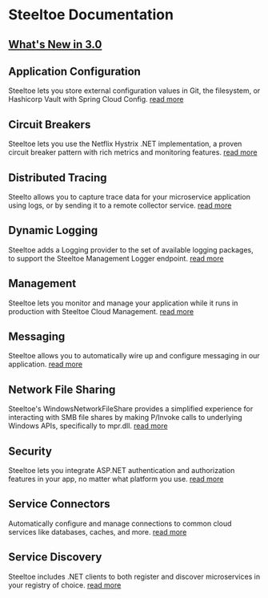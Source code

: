 # Steeltoe Documentation

## <a href="/docs/3/welcome/whats-new">What's New in 3.0</a>

## Application Configuration

Steeltoe lets you store external configuration values in Git, the filesystem, or Hashicorp Vault with Spring Cloud Config.
[read more](/docs/3/configuration)

## Circuit Breakers

Steeltoe lets you use the Netflix Hystrix .NET implementation, a proven circuit breaker pattern with rich metrics and monitoring features.
[read more](/docs/3/circuitbreaker)

## Distributed Tracing

Steelto allows you to capture trace data for your microservice application using logs, or by sending it to a remote collector service.
[read more](/docs/3/tracing/distributed-tracing)

## Dynamic Logging

Steeltoe adds a Logging provider to the set of available logging packages, to support the Steeltoe Management Logger endpoint.
[read more](/docs/3/logging)

## Management

Steeltoe lets you monitor and manage your application while it runs in production with Steeltoe Cloud Management.
[read more](/docs/3/management)

## Messaging

Steeltoe allows you to automatically wire up and configure messaging in our application.
[read more](/docs/3/messaging)

## Network File Sharing

Steeltoe's WindowsNetworkFileShare provides a simplified experience for interacting with SMB file shares by making P/Invoke calls to underlying Windows APIs, specifically to mpr.dll.
[read more](/docs/3/fileshares)

## Security

Steeltoe lets you integrate ASP.NET authentication and authorization features in your app, no matter what platform you use.
[read more](/docs/3/security)

## Service Connectors

Automatically configure and manage connections to common cloud services like databases, caches, and more.
[read more](/docs/3/connectors)

## Service Discovery

Steeltoe includes .NET clients to both register and discover microservices in your registry of choice.
[read more](/docs/3/discovery)
